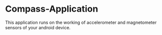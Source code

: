 # Compass-Application

This application runs on the working of accelerometer and magnetometer sensors of your android device.
